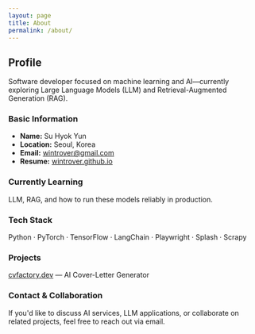 ```yaml
---
layout: page
title: About
permalink: /about/
---
```


## Profile

Software developer focused on machine learning and AI—currently exploring Large Language Models (LLM) and Retrieval-Augmented Generation (RAG).

### Basic Information

- **Name:** Su Hyok Yun
- **Location:** Seoul, Korea
- **Email:** [wintrover@gmail.com](mailto:wintrover@gmail.com)
- **Resume:** [wintrover.github.io](https://wintrover.github.io)

### Currently Learning

LLM, RAG, and how to run these models reliably in production.

### Tech Stack

Python · PyTorch · TensorFlow · LangChain · Playwright · Splash · Scrapy

### Projects

[cvfactory.dev](https://cvfactory.dev) — AI Cover-Letter Generator

### Contact & Collaboration

If you'd like to discuss AI services, LLM applications, or collaborate on related projects, feel free to reach out via email.
